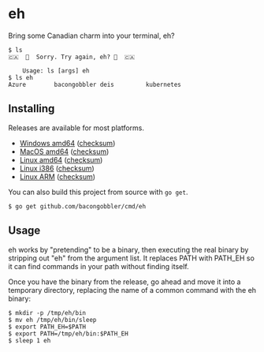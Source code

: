 # eh

Bring some Canadian charm into your terminal, eh?

```
$ ls
🇨🇦  🍁  Sorry. Try again, eh? 🍁  🇨🇦

	Usage: ls [args] eh
$ ls eh
Azure        bacongobbler deis         kubernetes
```

## Installing

Releases are available for most platforms.

- [Windows amd64](https://bacongobbler.blob.core.windows.net/canadaeh/eh-v1.0.0-windows-amd64.tar.gz) ([checksum](https://bacongobbler.blob.core.windows.net/canadaeh/eh-v1.0.0-windows-amd64.tar.gz.sha256))
- [MacOS amd64](https://bacongobbler.blob.core.windows.net/canadaeh/eh-v1.0.0-darwin-amd64.tar.gz) ([checksum](https://bacongobbler.blob.core.windows.net/canadaeh/eh-v1.0.0-darwin-amd64.tar.gz.sha256))
- [Linux amd64](https://bacongobbler.blob.core.windows.net/canadaeh/eh-v1.0.0-linux-amd64.tar.gz) ([checksum](https://bacongobbler.blob.core.windows.net/canadaeh/eh-v1.0.0-linux-amd64.tar.gz.sha256))
- [Linux i386](https://bacongobbler.blob.core.windows.net/canadaeh/eh-v1.0.0-linux-386.tar.gz) ([checksum](https://bacongobbler.blob.core.windows.net/canadaeh/eh-v1.0.0-linux-386.tar.gz.sha256))
- [Linux ARM](https://bacongobbler.blob.core.windows.net/canadaeh/eh-v1.0.0-linux-arm.tar.gz) ([checksum](https://bacongobbler.blob.core.windows.net/canadaeh/eh-v1.0.0-linux-arm.tar.gz.sha256))

You can also build this project from source with `go get`.

```
$ go get github.com/bacongobbler/cmd/eh
```

## Usage

eh works by "pretending" to be a binary, then executing the real binary by stripping out "eh" from the argument list. It replaces PATH with PATH_EH so it can find commands in your path without finding itself.

Once you have the binary from the release, go ahead and move it into a temporary directory, replacing the name of a common command with the eh binary:

```
$ mkdir -p /tmp/eh/bin
$ mv eh /tmp/eh/bin/sleep
$ export PATH_EH=$PATH
$ export PATH=/tmp/eh/bin:$PATH_EH
$ sleep 1 eh
```
